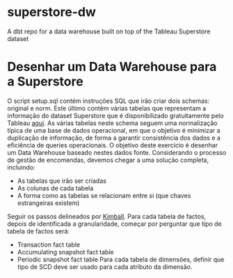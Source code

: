 # superstore-dw
A dbt repo for a data warehouse built on top of the Tableau Superstore dataset

# Desenhar um Data Warehouse para a Superstore
O script setup.sql contém instruções SQL que irão criar dois schemas: original
e norm. Este último contém várias tabelas que representam a informação do dataset
Superstore que é disponibilizado gratuitamente pelo Tableau [aqui](https://data.world/stanke/sample-superstore-2018). As várias tabelas
neste schema seguem uma normalização típica de uma base de dados operacional,
em que o objetivo é minimizar a duplicação de informação, de forma a garantir consistência
dos dados e a eficiência de queries operacionais.
O objetivo deste exercício é desenhar um Data Warehouse baseado nestes dados
fonte. Considerando o processo de gestão de encomendas, devemos chegar a uma
solução completa, incluindo:  
- As tabelas que irão ser criadas
- As colunas de cada tabela
- A forma como as tabelas se relacionam entre si (que chaves estrangeiras existem)

Seguir os passos delineados por [Kimball](https://www.kimballgroup.com/data-warehouse-business-intelligence-resources/kimball-techniques/dimensional-modeling-techniques/four-4-step-design-process/).
Para cada tabela de factos, depois de identificada a granularidade, começar por perguntar
que tipo de tabela de factos será:  
- Transaction fact table
- Accumulating snapshot fact table
- Periodic snapshot fact table
Para cada tabela de dimensões, definir que tipo de SCD deve ser usado para cada
atributo da dimensão.
